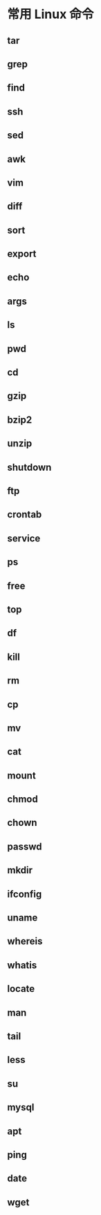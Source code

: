 # 常用 Linux 命令

## tar

## grep

## find

## ssh

## sed

## awk

## vim

## diff

## sort

## export

## echo

## args

## ls

## pwd

## cd

## gzip

## bzip2

## unzip

## shutdown

## ftp

## crontab

## service

## ps

## free

## top

## df

## kill

## rm

## cp

## mv

## cat

## mount

## chmod

## chown

## passwd

## mkdir

## ifconfig

## uname

## whereis

## whatis

## locate

## man

## tail

## less

## su

## mysql

## apt

## ping

## date

## wget

